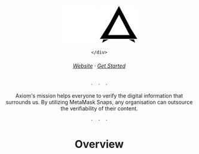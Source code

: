 <div align="center" id="logo">
    <div width="100" id="logo">

![Axiom logo](assets/axiom_logo_light.svg#gh-dark-mode-only|width=100px)
![Axiom logo](assets/axiom_logo_dark.svg#gh-light-mode-only|width=100px)

    </div>
</div>

<h6 align="center">
  <a href="https://vercel.com">Website</a>
  ·
  <a href="https://docs.vercel.com/">Get Started</a>
</h6>

<p align="center">· &nbsp&nbsp&nbsp· &nbsp&nbsp&nbsp·</p>

<p align="center">
Axiom's mission helps everyone to verify the digital information that surrounds us. By utilizing MetaMask Snaps, any organisation can outsource the verifiability of their content.
</p>

<p align="center">· &nbsp&nbsp&nbsp· &nbsp&nbsp&nbsp·</p>

# Overview

